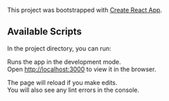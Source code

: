 This project was bootstrapped with
[Create React App](https://github.com/facebook/create-react-app).

## Available Scripts

In the project directory, you can run:

Runs the app in the development mode.<br /> Open
[http://localhost:3000](http://localhost:3000) to view it in the browser.

The page will reload if you make edits.<br /> You will also see any lint errors
in the console.
